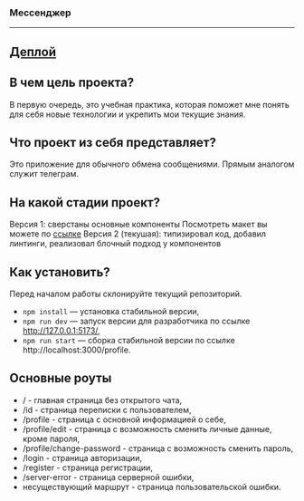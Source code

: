 ### Мессенджер
---

## <a href="https://deploy--stupendous-custard-91b605.netlify.app/">Деплой</a>

## В чем цель проекта?

В первую очередь, это учебная практика, которая поможет мне понять для себя новые технологии и укрепить мои текущие знания.

## Что проект из себя представляет?

Это приложение для обычного обмена сообщениями. Прямым аналогом служит телеграм.

## На какой стадии проект?

Версия 1: сверстаны основные компоненты
Посмотреть макет вы можете по <a href="https://www.figma.com/file/FIK2yC98TCJbIVn8LtKx5P/Chat_external_link-(Copy)?type=design&t=HglOyVrNwxEMfBg1-0">ссылке</a> 
Версия 2 (текушая): типизировал код, добавил линтинги, реализовал блочный подход у компонентов

## Как установить?

Перед началом работы склонируйте текущий репозиторий. 
- `npm install` — установка стабильной версии,
- `npm run dev` — запуск версии для разработчика по ссылке http://127.0.0.1:5173/,
- `npm run start` — сборка стабильной версии по ссылке http://localhost:3000/profile.

## Основные роуты

- / - главная страница без открытого чата,
- /id - страница переписки с пользователем,
- /profile - страница с основной информацией о себе,
- /profile/edit - страница с возможность сменить личные данные, кроме пароля,
- /profile/change-password - страница с возможность сменить пароль,
- /login - страница авторизации,
- /register - страница регистрации,
- /server-error - страница серверной ошибки,
- несуществующий маршрут - страница пользовательской ошибки.
